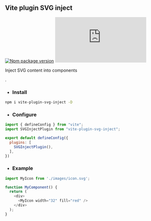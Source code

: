 ## Vite plugin SVG inject
[![Npm package version](https://badgen.net/npm/v/vite-plugin-svg-inject)](https://npmjs.com/package/vite-plugin-svg-inject)
[![Small size](https://badge-size.herokuapp.com/neki-dev/vite-plugin-svg-inject/master/index.js)](https://github.com/neki-dev/vite-plugin-svg-inject/blob/master/index.js)

Inject SVG content into components

.

* ### Install

```sh
npm i vite-plugin-svg-inject -D
```

* ### Configure

```js
import { defineConfig } from "vite";
import SVGInjectPlugin from "vite-plugin-svg-inject";

export default defineConfig({
  plugins: [
    SVGInjectPlugin(),
  ],
})
```

* ### Example

```js
import MyIcon from './images/icon.svg';

function MyComponent() {
  return (
    <div>
      <MyIcon width="32" fill="red" />
    </div>
  );
}
```